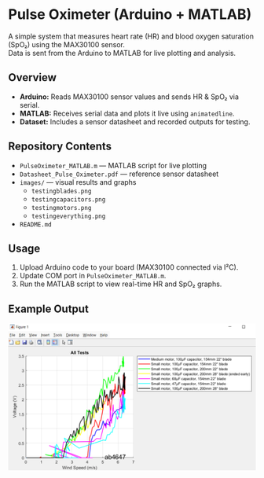 # Pulse Oximeter (Arduino + MATLAB)

A simple system that measures heart rate (HR) and blood oxygen saturation (SpO₂) using the MAX30100 sensor.  
Data is sent from the Arduino to MATLAB for live plotting and analysis.


## Overview

- **Arduino:** Reads MAX30100 sensor values and sends HR & SpO₂ via serial.  
- **MATLAB:** Receives serial data and plots it live using `animatedline`.  
- **Dataset:** Includes a sensor datasheet and recorded outputs for testing.


## Repository Contents

- `PulseOximeter_MATLAB.m` — MATLAB script for live plotting  
- `Datasheet_Pulse_Oximeter.pdf` — reference sensor datasheet  
- `images/` — visual results and graphs  
  - `testingblades.png`  
  - `testingcapacitors.png`  
  - `testingmotors.png`  
  - `testingeverything.png`  
- `README.md`


## Usage

1. Upload Arduino code to your board (MAX30100 connected via I²C).  
2. Update COM port in `PulseOximeter_MATLAB.m`.  
3. Run the MATLAB script to view real-time HR and SpO₂ graphs.


## Example Output

![MATLAB Live Plot](images/testingeverything.png)
